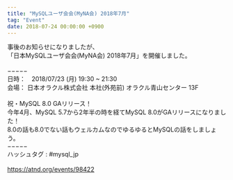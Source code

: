 ```yaml
---
title: "MySQLユーザ会会(MyNA会) 2018年7月"
tag: "Event"
date: 2018-07-24 00:00:00 +0900
---
```


事後のお知らせになりましたが、<br>
「日本MySQLユーザ会会(MyNA会) 2018年7月」を開催しました。<br>
<br>
−−−−−<br>
日時：　2018/07/23 (月) 19:30 ~ 21:30 <br>
会場：  日本オラクル株式会社 本社(外苑前) オラクル青山センター 13F<br>
<br>
祝・MySQL 8.0 GAリリース！<br>
    今年4月、MySQL 5.7から2年半の時を経てMySQL 8.0がGAリリースになりました！<br>
    8.0の話も8.0でない話もウェルカムなのでゆるゆるとMySQLの話をしましょう。<br>
−−−−−<br>
ハッシュタグ :   #mysql_jp<br>
<br>
https://atnd.org/events/98422<br>
<br>
<br>
